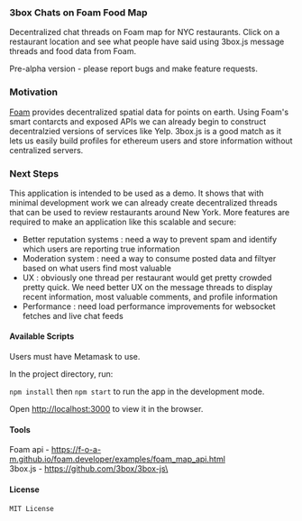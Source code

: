 ### 3box Chats on Foam Food Map

Decentralized chat threads on Foam map for NYC restaurants. Click on a restaurant location and see what people have said using 3box.js message threads and food data from Foam.  

Pre-alpha version - please report bugs and make feature requests. 

### Motivation 

[Foam](https://www.foam.space/) provides decentralized spatial data for points on earth. Using Foam's smart contarcts and exposed APIs we can already begin to construct decentralzied versions of services like Yelp. 3box.js is a good match as it lets us easily build profiles for ethereum users and store information without centralized servers. 

### Next Steps

This application is intended to be used as a demo. It shows that with minimal development work we can already create decentralized threads that can be used to review restaurants around New York. More features are required to make an application like this scalable and secure:

- Better reputation systems : need a way to prevent spam and identify which users are reporting true information 
- Moderation system : need a way to consume posted data and filtyer based on what users find most valuable
- UX : obviously one thread per restaurant would get pretty crowded pretty quick. We need better UX on the message threads to display recent information, most valuable comments, and profile information 
- Performance : need load performance improvements for websocket fetches and live chat feeds 

#### Available Scripts

Users must have Metamask to use. 

In the project directory, run:

`npm install` then `npm start` to run the app in the development mode.

Open [http://localhost:3000](http://localhost:3000) to view it in the browser.

#### Tools
Foam api - https://f-o-a-m.github.io/foam.developer/examples/foam_map_api.html \
3box.js - https://github.com/3box/3box-js\


#### License

`MIT License`

